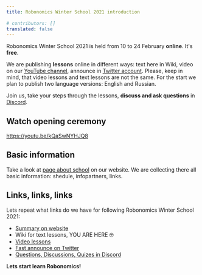 ```yaml
---
title: Robonomics Winter School 2021 introduction
 
# contributors: []
translated: false
---
```


Robonomics Winter School 2021 is held from 10 to 24 February **online**. It's **free**.

We are publishing **lessons** online in different ways: text here in Wiki, video on our [YouTube channel](https://www.youtube.com/channel/UCrSiho1uB-1n6F8cZpCLhjQ), announce in [Twitter account](https://twitter.com/AIRA_Robonomics). Please, keep in mind, that video lessons and text lessons are not the same. For the start we plan to publish two language versions: English and Russian. 

Join us, take your steps through the lessons, **discuss and ask questions** in [Discord](https://discord.gg/5UWNGNaAUf).

## Watch opening ceremony

https://youtu.be/kQaSwNYHJQ8

## Basic information

Take a look at [page about school](https://robonomics.network/blog/winter-robonomics-school/) on our website. We are collecting there all basic information: shedule, infopartners, links.

## Links, links, links

Lets repeat what links do we have for following Robonomics Winter School 2021:

- [Summary on website](https://robonomics.network/blog/winter-robonomics-school/)
- Wiki for text lessons, YOU ARE HERE 🤓
- [Video lessons](https://www.youtube.com/channel/UCrSiho1uB-1n6F8cZpCLhjQ)
- [Fast announce on Twitter](https://twitter.com/AIRA_Robonomics)
- [Questions, Discussions, Quizes in Discord](https://discord.gg/5UWNGNaAUf)

**Lets start learn Robonomics!**